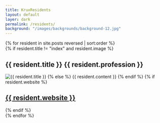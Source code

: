 ```yaml
---
title: KruxResidents
layout: default
layer: dark
permalink: /residents/
background: "/images/backgrounds/background-12.jpg"
---
```

<div class="row">
	<div class="col-md-10 col-md-offset-1">
		<div class="residents">
			{% for resident in site.posts reversed | sort:order %}
				<div class="resident">
					{% if resident.title != "index" and resident.image %}
						<h2 class="center"><span class="krux-bold">{{ resident.title }}</span> <span class="krux-light">{{ resident.profession }}</span></h2>
						<img data-lazy="{{ site.baseurl }}{{ resident.image }}" alt="{{ resident.title }}" class="artist-image img-responsive">
					{% else %}
						{{ resident.content }}			
					{% endif %}
					{% if resident.website %}
						<a href="http://{{resident.website}}"><h2 class="center">{{ resident.website }}</h2></a>
					{% endif %}
				</div>	
			{% endfor %}
		</div>
	</div>
</div>